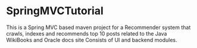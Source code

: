 # SpringMVCTutorial
This is a Spring MVC based maven project for a Recommender system that crawls, indexes and recommends top 10 posts related to the Java WikiBooks and Oracle docs site
Consists of UI and backend modules.
